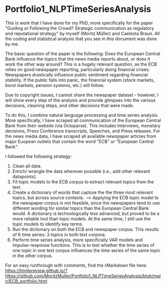# Portfolio1_NLPTimeSeriesAnalysis

This is work that I have done for  my PhD, more specifically for the paper "Guiding or Following the Crowd? Strategic communication as regulatory and reputational strategy" by myself (Moritz Müller) and Caelesta Braun. All the coding and statistical analysis that you see in this document was done by me. 

The basic question of the paper is the following: Does the European Central Bank influence the topics that the news media reports about, or does it work the other way around? This is a hugely relevant question, as the ECB relies on good newspaper reporting, particularly duing financial crises: Newspapers drastically influence public sentiment regarding financial stability. If the public falls into panic, the financial system (stock markets, bond markets, pension systems, etc.) will follow. 

Due to copyright issues, I cannot share the newspaper dataset - however, I will show every step of the analysis and provide glimpses into the various decisions, cleaning steps, and other decisions that were made. 

To do this, I combine natural language processing and time series analysis. More specifically, I have scraped all communication of the European Central Bank from their website (via Octoparse). This includes Interviews, monetary decisions, Press Conference transcripts, Speeches, and Press releases. For the news media data, I have scraped all available newspaper articles from major Euopean outlets that contain the word "ECB" or "European Central Bank".

I followed the following strategy: 
1. Clean all data.
2. Enrich/ wrangle the data wherever possible (i.e., add other relevant datapoints).
3. Fit topic models to the ECB corpus to extract relevant topics from the text.
4. Create a dictionary of words that capture the the three most relevant topics, but across source contexts. --> Applying the ECB topic model to the newspaper corpus is not feasible, since the newspapers tend to use different wording for simliar topics than the European Central Bank would. A dictionary is technologically less advanced, but proved to be a more reliable tool than topic models. At the same time, I still use the topic models to identify key terms.
5. Run the dictionary on both the ECB and newspaper corpus. This results of 6 time series: 3 topics in both text corpora.
6. Perform time series analysis, more specifically VAR models and impulse-response functions. This is to test whether the time series of one topic in one text corpus influences the time series of the same topic in the other corpus.


For an easy runthrough with comments, find the rMarkdown file here: https://htmlpreview.github.io/?https://github.com/MoritzMuller/Portfolio1_NLPTimeSeriesAnalysis/blob/main/ECB_portfolio.html
